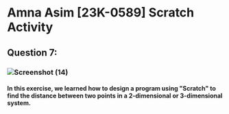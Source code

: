 # Amna Asim [23K-0589] Scratch Activity
## Question 7:
### ![Screenshot (14)](https://github.com/amnaasim24/Pf_Fall_23/assets/142867835/98013f1d-2f3e-4bfe-8455-e960e11685da)
#### In this exercise, we learned how to design a program using "Scratch" to find the distance between two points in a 2-dimensional or 3-dimensional system.
